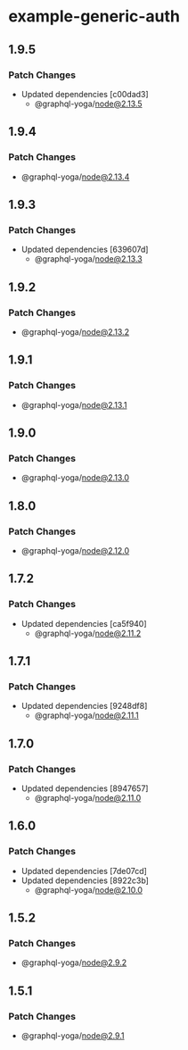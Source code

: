 # example-generic-auth

## 1.9.5

### Patch Changes

- Updated dependencies [c00dad3]
  - @graphql-yoga/node@2.13.5

## 1.9.4

### Patch Changes

- @graphql-yoga/node@2.13.4

## 1.9.3

### Patch Changes

- Updated dependencies [639607d]
  - @graphql-yoga/node@2.13.3

## 1.9.2

### Patch Changes

- @graphql-yoga/node@2.13.2

## 1.9.1

### Patch Changes

- @graphql-yoga/node@2.13.1

## 1.9.0

### Patch Changes

- @graphql-yoga/node@2.13.0

## 1.8.0

### Patch Changes

- @graphql-yoga/node@2.12.0

## 1.7.2

### Patch Changes

- Updated dependencies [ca5f940]
  - @graphql-yoga/node@2.11.2

## 1.7.1

### Patch Changes

- Updated dependencies [9248df8]
  - @graphql-yoga/node@2.11.1

## 1.7.0

### Patch Changes

- Updated dependencies [8947657]
  - @graphql-yoga/node@2.11.0

## 1.6.0

### Patch Changes

- Updated dependencies [7de07cd]
- Updated dependencies [8922c3b]
  - @graphql-yoga/node@2.10.0

## 1.5.2

### Patch Changes

- @graphql-yoga/node@2.9.2

## 1.5.1

### Patch Changes

- @graphql-yoga/node@2.9.1

